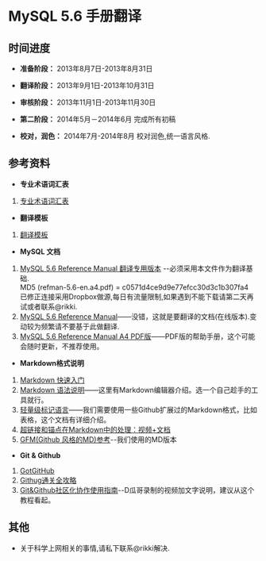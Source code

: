 # MySQL 5.6 手册翻译


## 时间进度
* **准备阶段：** 2013年8月7日-2013年8月31日
* **翻译阶段：** 2013年9月1日-2013年10月31日
* **审核阶段：** 2013年11月1日-2013年11月30日

* **第二阶段：** 2014年5月－2014年6月 完成所有初稿
* **校对，润色：** 2014年7月-2014年8月 校对润色,统一语言风格.


## 参考资料
* **专业术语词汇表**
 1. [专业术语词汇表](./docs/glossary.md)

* **翻译模板**
 1. [翻译模板](./Template.md)

* **MySQL 文档**
 1. [MySQL 5.6 Reference Manual 翻译专用版本](https://www.dropbox.com/s/ensorysm4wgl3a6/refman-5.6-en.a4.pdf) --必须采用本文件作为翻译基础.  
 MD5 (refman-5.6-en.a4.pdf) = c0571d4ce9d9e77efcc30d3c1b307fa4  
 已修正连接采用Dropbox做源,每日有流量限制,如果遇到不能下载请第二天再试或者联系@rikki.
 2. [MySQL 5.6 Reference Manual](http://dev.mysql.com/doc/refman/5.6/en/index.html)——没错，这就是要翻译的文档(在线版本).变动较为频繁请不要基于此做翻译.
 3. [MySQL 5.6 Reference Manual A4 PDF版](http://downloads.mysql.com/docs/refman-5.6-en.a4.pdf)——PDF版的帮助手册，这个可能会随时更新，不推荐使用。

* **Markdown格式说明**
 1. [Markdown 快速入门](http://wowubuntu.com/markdown/basic.html)
 2. [Markdown 语法说明](http://wowubuntu.com/markdown/index.html)——这里有Markdown编辑器介绍。选一个自己趁手的工具就行。
 3. [轻量级标记语言](http://www.worldhello.net/gotgithub/appendix/markups.html)——我们需要使用一些Github扩展过的Markdown格式，比如表格，这个文档有详细介绍。
 4. [超链接和锚点在Markdown中的处理：视频+文档](http://www.diguage.com/archives/64.html)
 5. [GFM(Github 风格的MD)参考](https://help.github.com/articles/github-flavored-markdown#references)--我们使用的MD版本
 
* **Git & Github**
 1. [GotGitHub](http://www.worldhello.net/gotgithub/)
 2. [Githug通关全攻略](http://fancyoung.com/blog/githug-cheat-sheet/)
 3. [Git&Github社区化协作使用指南](http://www.diguage.com/archives/42.html)--D瓜哥录制的视频加文字说明，建议从这个教程看起。
 
## 其他
* 关于科学上网相关的事情,请私下联系@rikki解决.


